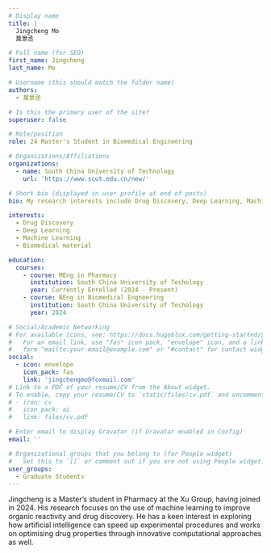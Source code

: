```yaml
---
# Display name
title: |
  Jingcheng Mo
  莫景丞

# Full name (for SEO)
first_name: Jingcheng
last_name: Mo

# Username (this should match the folder name)
authors:
  - 莫景丞

# Is this the primary user of the site?
superuser: false

# Role/position
role: 24 Master's Student in Biomedical Engineering

# Organizations/Affiliations
organizations:
  - name: South China University of Technology
    url: 'https://www.scut.edu.cn/new/'

# Short bio (displayed in user profile at end of posts)
bio: My research interests include Drug Discovery, Deep Learning, Machine Learning, Biomedical material.

interests:
  - Drug Discovery
  - Deep Learning
  - Machine Learning
  - Biomedical material

education:
  courses:
    - course: MEng in Pharmacy
      institution: South China University of Techology
      year: Currently Enrolled (2024 - Present)
    - course: BEng in Biomedical Engneering
      institution: South China University of Techology
      year: 2024

# Social/Academic Networking
# For available icons, see: https://docs.hugoblox.com/getting-started/page-builder/#icons
#   For an email link, use "fas" icon pack, "envelope" icon, and a link in the
#   form "mailto:your-email@example.com" or "#contact" for contact widget.
social:
  - icon: envelope
    icon_pack: fas
    link: 'jingchengmo@foxmail.com'
# Link to a PDF of your resume/CV from the About widget.
# To enable, copy your resume/CV to `static/files/cv.pdf` and uncomment the lines below.
# - icon: cv
#   icon_pack: ai
#   link: files/cv.pdf

# Enter email to display Gravatar (if Gravatar enabled in Config)
email: ''

# Organizational groups that you belong to (for People widget)
#   Set this to `[]` or comment out if you are not using People widget.
user_groups:
  - Graduate Students
---
```


Jingcheng is a Master’s student in Pharmacy at the Xu Group, having joined in 2024. His research focuses on the use of machine learning to improve organic reactivity and drug discovery. He has a keen interest in exploring how artificial intelligence can speed up experimental procedures and works on optimising drug properties through innovative computational approaches as well.